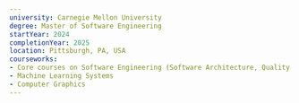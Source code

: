 ```yaml
---
university: Carnegie Mellon University
degree: Master of Software Engineering
startYear: 2024
completionYear: 2025
location: Pittsburgh, PA, USA
courseworks:
- Core courses on Software Engineering (Software Architecture, Quality Assurance, Project Management, etc.)
- Machine Learning Systems
- Computer Graphics
---
```


